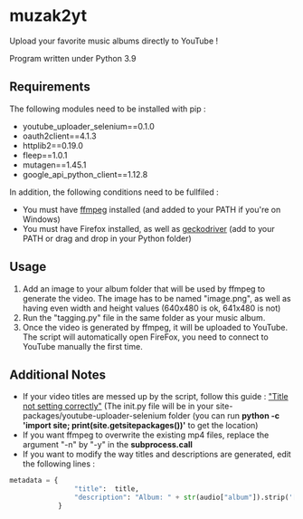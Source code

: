 # muzak2yt
Upload your favorite music albums directly to YouTube !

Program written under Python 3.9

## Requirements

The following modules need to be installed with pip :

* youtube_uploader_selenium==0.1.0
* oauth2client==4.1.3
* httplib2==0.19.0
* fleep==1.0.1
* mutagen==1.45.1
* google_api_python_client==1.12.8

In addition, the following conditions need to be fullfiled :

* You must have [ffmpeg](https://ffmpeg.org/download.html) installed (and added to your PATH if you're on Windows)
* You must have Firefox installed, as well as [geckodriver](https://github.com/mozilla/geckodriver/releases) (add to your PATH or drag and drop in your Python folder)


## Usage


1. Add an image to your album folder that will be used by ffmpeg to generate the video. The image has to be named "image.png", as well as having even width and height values (640x480 is ok, 641x480 is not)
2. Run the "tagging.py" file in the same folder as your music album.
3. Once the video is generated by ffmpeg, it will be uploaded to YouTube. The script will automatically open FireFox, you need to connect to YouTube manually the first time.


## Additional Notes

* If your video titles are messed up by the script, follow this guide : ["Title not setting correctly"](https://github.com/linouk23/youtube_uploader_selenium/issues/4) (The init.py file will be in your site-packages/youtube-uploader-selenium folder (you can run **python -c 'import site; print(site.getsitepackages())'** to get the location)
* If you want ffmpeg to overwrite the existing mp4 files, replace the argument "-n" by "-y" in the **subprocess.call**
* If you want to modify the way titles and descriptions are generated, edit the following lines :
```python
metadata = {
                "title":  title,
                "description": "Album: " + str(audio["album"]).strip('[\']') + "\nArtist(s): " + str(audio["artist"]).strip('[\']').replace("\"", "")
            }
```
